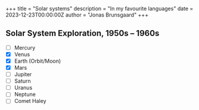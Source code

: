 +++
title = "Solar systems"
description = "In my favourite languages"
date = 2023-12-23T00:00:00Z
author = "Jonas Brunsgaard"
+++

## Solar System Exploration, 1950s – 1960s

- [ ] Mercury
- [x] Venus
- [x] Earth (Orbit/Moon)
- [x] Mars
- [ ] Jupiter
- [ ] Saturn
- [ ] Uranus
- [ ] Neptune
- [ ] Comet Haley
